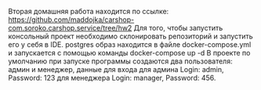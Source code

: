 Вторая домашняя работа находится по ссылке: https://github.com/maddojka/carshop-com.soroko.carshop.service/tree/hw2
Для того, чтобы запустить консольный проект необходимо склонировать репозиторий и запустить его у себя в IDE.
postgres образ находится в файле docker-compose.yml и запускается с помощью команды docker-compose up -d
В проекте по умолчанию при запуске программы создаются два пользователя: админ и менеджер, данные для входа для админа Login: admin, Password: 123
для менеджера Login: manager, Password: 456.

